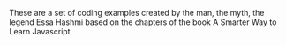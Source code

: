 These are a set of coding examples created by the man, the myth, the legend Essa Hashmi based on the chapters of the book A Smarter Way to Learn Javascript
